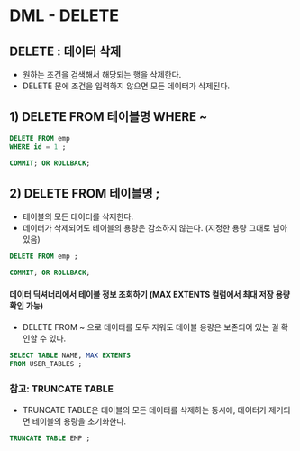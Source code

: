 # DML - DELETE

## DELETE : 데이터 삭제

* 원하는 조건을 검색해서 해당되는 행을 삭제한다.
* DELETE 문에 조건을 입력하지 않으면 모든 데이터가 삭제된다.

## 1\) DELETE FROM 테이블명 WHERE ~

```sql
DELETE FROM emp 
WHERE id = 1 ;

COMMIT; OR ROLLBACK;
```

## 2\) DELETE FROM 테이블명 ;

* 테이블의 모든 데이터를 삭제한다.
* 데이터가 삭제되어도 테이블의 용량은 감소하지 않는다. \(지정한 용량 그대로 남아 있음\)

```sql
DELETE FROM emp ; 

COMMIT; OR ROLLBACK;
```

#### 데이터 딕셔너리에서 테이블 정보 조회하기 \(MAX EXTENTS 컬럼에서 최대 저장 용량 확인 가능\)

* DELETE FROM ~ 으로 데이터를 모두 지워도 테이블 용량은 보존되어 있는 걸 확인할 수 있다.

```sql
SELECT TABLE NAME, MAX EXTENTS 
FROM USER_TABLES ;
```

### 참고: TRUNCATE TABLE

* TRUNCATE TABLE은 테이블의 모든 데이터를 삭제하는 동시에, 데이터가 제거되면 테이블의 용량을 초기화한다. 

```sql
TRUNCATE TABLE EMP ;
```

